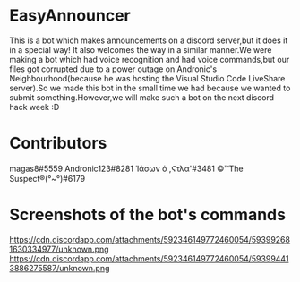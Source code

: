# EasyAnnouncer

This is a bot which makes announcements on a discord server,but it does it in a special way!
It also welcomes the way in a similar manner.We were making a bot which had voice recognition and had voice commands,but our files got corrupted due to a power outage on Andronic's Neighbourhood(because he was hosting the Visual Studio Code LiveShare server).So we made this bot in the small time we had because we wanted to submit something.However,we will make such a bot on the next discord hack week :D

# Contributors
magas8#5559
Andronic123#8281
Ἱάσων ὁ ,Ϛτλα'#3481
©™The Suspect®(°~°)#6179

# Screenshots of the bot's commands

https://cdn.discordapp.com/attachments/592346149772460054/593992681630334977/unknown.png
https://cdn.discordapp.com/attachments/592346149772460054/593994413886275587/unknown.png
